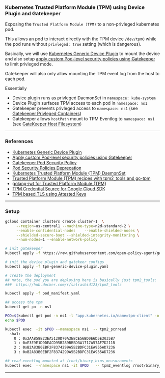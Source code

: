 ### Kubernetes Trusted Platform Module (TPM) using Device Plugin and Gatekeeper

Exposing the `Trusted Platform Module (TPM)` to a non-privleged kubernetes pod.

This allows an pod to interact directly with the TPM device `/dev/tpm0` while the pod runs without `privleged: true` setting (which is dangerous).

Basically, we will use [Kubernetes Generic Device Plugin](https://github.com/squat/generic-device-plugin) to mount the device and also setup [apply custom Pod-level security policies using Gatekeeper](https://cloud.google.com/kubernetes-engine/docs/how-to/pod-security-policies-with-gatekeeper) to limit privleged mode.

Gatekeeper will also only allow mounting the TPM event log from the host to each pod.

Essentially

* Device plugin runs as privleged DaemonSet in `namespace: kube-system`
* Device Plugin surfaces TPM access to each pod in `namespace: ns1`
* Gatekeeper prevents privleged access to `namespace: ns1` (see [Gatekeeper Privleged Containers](https://open-policy-agent.github.io/gatekeeper-library/website/validation/privileged-containers))
* Gatekeeper allows `hostPath` mount to TPM Eventlog to `namespace: ns1` (see [GateKeeper Host Filesystem](https://open-policy-agent.github.io/gatekeeper-library/website/validation/host-filesystem/))


---

### References

- [Kubernetes Generic Device Plugin](https://github.com/squat/generic-device-plugin)
- [Apply custom Pod-level security policies using Gatekeeper](https://cloud.google.com/kubernetes-engine/docs/how-to/pod-security-policies-with-gatekeeper) 
- [Gatekeeper Pod Security Policy](https://github.com/open-policy-agent/gatekeeper-library/tree/master/library/pod-security-policy#pod-security-policies)
- [Pod Security Policies Deprecation](https://kubernetes.io/docs/concepts/security/pod-security-policy/)
- [Kubernetes Trusted Platform Module (TPM) DaemonSet](https://github.com/salrashid123/tpm_daemonset)
- [Trusted Platform Module (TPM) recipes with tpm2_tools and go-tpm](https://github.com/salrashid123/tpm2)
- [golang-jwt for Trusted Platform Module (TPM)](https://github.com/salrashid123/golang-jwt-tpm)
- [TPM Credential Source for Google Cloud SDK](https://github.com/salrashid123/gcp-adc-tpm)
- [TPM based TLS using Attested Keys](https://github.com/salrashid123/tls_ak)

---


### Setup


```bash
gcloud container clusters create cluster-1  \
     --region=us-central1 --machine-type=n2d-standard-2 \
     --enable-confidential-nodes    --enable-shielded-nodes \
     --shielded-secure-boot --shielded-integrity-monitoring \
     --num-nodes=1 --enable-network-policy 

# init gatekeeper
kubectl apply -f https://raw.githubusercontent.com/open-policy-agent/gatekeeper/master/deploy/gatekeeper.yaml

# init the device plugin and gatekeer configs
kubectl apply -f tpm-generic-device-plugin.yaml 

# create the deployment
## note, the pod you are deploying here is basically just tpm2_tools:
###  https://hub.docker.com/r/salrashid123/tpm2_tools

kubectl apply -f pod_manifest.yaml

## access the tpm
kubectl get po -n ns1

POD=$(kubectl get pod -n ns1 -l "app.kubernetes.io/name=tpm-client" -o jsonpath="{.items[0].metadata.name}")
echo $POD

kubectl exec  -it $POD --namespace ns1  -- tpm2_pcrread
  sha1:
    0 : 0x2AAB58E23EA5120D70A3EBCE56BD0E6D5E3035B7
    1 : 0xE3E9E1D9DEACD95B289BBBD3A1717A57AF7D211B
    2 : 0xB2A83B0EBF2F8374299A5B2BDFC31EA955AD7236
    3 : 0xB2A83B0EBF2F8374299A5B2BDFC31EA955AD7236

## read eventlog mounted at /root/binary_bios_measurements
kubectl exec  --namespace ns1 -it $POD   -- tpm2_eventlog /root/binary_bios_measurements
```

---
